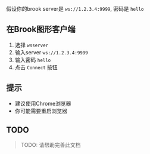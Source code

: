 假设你的brook server是 `ws://1.2.3.4:9999`, 密码是 `hello`

## 在Brook图形客户端

1. 选择 `wsserver`
2. 输入server `ws://1.2.3.4:9999`
3. 输入密码 `hello`
4. 点击 `Connect` 按钮

## 提示

* 建议使用Chrome浏览器
* 你可能需要重启浏览器

## TODO

> TODO: 请帮助完善此文档
